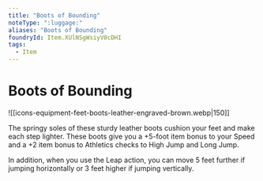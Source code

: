 ```yaml
---
title: "Boots of Bounding"
noteType: ":luggage:"
aliases: "Boots of Bounding"
foundryId: Item.XUlNSgWsiyV0cDHI
tags:
  - Item
---
```


# Boots of Bounding
![[icons-equipment-feet-boots-leather-engraved-brown.webp|150]]

The springy soles of these sturdy leather boots cushion your feet and make each step lighter. These boots give you a +5-foot item bonus to your Speed and a +2 item bonus to Athletics checks to High Jump and Long Jump.

In addition, when you use the Leap action, you can move 5 feet further if jumping horizontally or 3 feet higher if jumping vertically.
